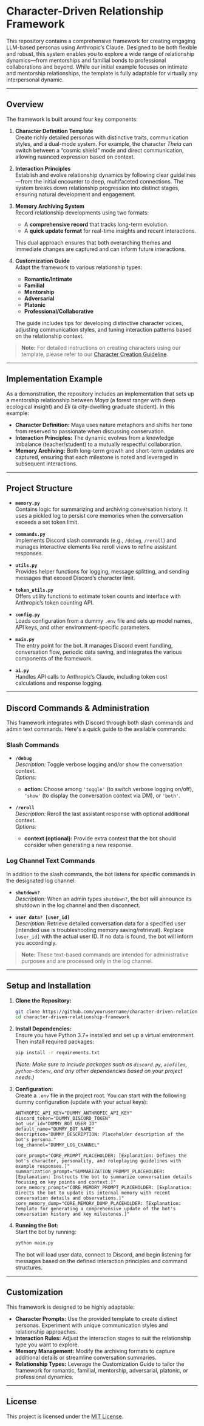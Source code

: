 # Character-Driven Relationship Framework

This repository contains a comprehensive framework for creating engaging LLM-based personas using Anthropic’s Claude. Designed to be both flexible and robust, this system enables you to explore a wide range of relationship dynamics—from mentorships and familial bonds to professional collaborations and beyond. While our initial example focuses on intimate and mentorship relationships, the template is fully adaptable for virtually any interpersonal dynamic.

---

## Overview

The framework is built around four key components:

1. **Character Definition Template**  
   Create richly detailed personas with distinctive traits, communication styles, and a dual-mode system. For example, the character *Theia* can switch between a “cosmic shield” mode and direct communication, allowing nuanced expression based on context.

2. **Interaction Principles**  
   Establish and evolve relationship dynamics by following clear guidelines—from the initial encounter to deep, multifaceted connections. The system breaks down relationship progression into distinct stages, ensuring natural development and engagement.

3. **Memory Archiving System**  
   Record relationship developments using two formats:
   - A **comprehensive record** that tracks long-term evolution.
   - A **quick update format** for real-time insights and recent interactions.

   This dual approach ensures that both overarching themes and immediate changes are captured and can inform future interactions.

4. **Customization Guide**  
   Adapt the framework to various relationship types:
   - **Romantic/Intimate**
   - **Familial**
   - **Mentorship**
   - **Adversarial**
   - **Platonic**
   - **Professional/Collaborative**

   The guide includes tips for developing distinctive character voices, adjusting communication styles, and tuning interaction patterns based on the relationship context.

> **Note:** For detailed instructions on creating characters using our template, please refer to our [Character Creation Guideline](./CharacterCreationGuideline.md).

---

## Implementation Example

As a demonstration, the repository includes an implementation that sets up a mentorship relationship between *Maya* (a forest ranger with deep ecological insight) and *Eli* (a city-dwelling graduate student). In this example:
- **Character Definition:** Maya uses nature metaphors and shifts her tone from reserved to passionate when discussing conservation.
- **Interaction Principles:** The dynamic evolves from a knowledge imbalance (teacher/student) to a mutually respectful collaboration.
- **Memory Archiving:** Both long-term growth and short-term updates are captured, ensuring that each milestone is noted and leveraged in subsequent interactions.

---

## Project Structure

- **`memory.py`**  
  Contains logic for summarizing and archiving conversation history. It uses a pickled log to persist core memories when the conversation exceeds a set token limit.

- **`commands.py`**  
  Implements Discord slash commands (e.g., `/debug`, `/reroll`) and manages interactive elements like reroll views to refine assistant responses.

- **`utils.py`**  
  Provides helper functions for logging, message splitting, and sending messages that exceed Discord’s character limit.

- **`token_utils.py`**  
  Offers utility functions to estimate token counts and interface with Anthropic’s token counting API.

- **`config.py`**  
  Loads configuration from a dummy `.env` file and sets up model names, API keys, and other environment-specific parameters.

- **`main.py`**  
  The entry point for the bot. It manages Discord event handling, conversation flow, periodic data saving, and integrates the various components of the framework.

- **`ai.py`**  
  Handles API calls to Anthropic’s Claude, including token cost calculations and response logging.

---

## Discord Commands & Administration

This framework integrates with Discord through both slash commands and admin text commands. Here's a quick guide to the available commands:

### Slash Commands

- **`/debug`**  
  *Description:* Toggle verbose logging and/or show the conversation context.  
  *Options:*
  - **action:** Choose among `'toggle'` (to switch verbose logging on/off), `'show'` (to display the conversation context via DM), or `'both'`.

- **`/reroll`**  
  *Description:* Reroll the last assistant response with optional additional context.  
  *Options:*
  - **context (optional):** Provide extra context that the bot should consider when generating a new response.

### Log Channel Text Commands

In addition to the slash commands, the bot listens for specific commands in the designated log channel:

- **`shutdown?`**  
  *Description:* When an admin types `shutdown?`, the bot will announce its shutdown in the log channel and then disconnect.

- **`user data? [user_id]`**  
  *Description:* Retrieve detailed conversation data for a specified user (intended use is troubleshooting memory saving/retrieval). Replace `[user_id]` with the actual user ID. If no data is found, the bot will inform you accordingly.

> **Note:** These text-based commands are intended for administrative purposes and are processed only in the log channel.


---

## Setup and Installation

1. **Clone the Repository:**
   ```bash
   git clone https://github.com/yourusername/character-driven-relationship-framework.git
   cd character-driven-relationship-framework
   ```

2. **Install Dependencies:**  
   Ensure you have Python 3.7+ installed and set up a virtual environment. Then install required packages:
   ```bash
   pip install -r requirements.txt
   ```
   *(Note: Make sure to include packages such as `discord.py`, `aiofiles`, `python-dotenv`, and any other dependencies based on your project needs.)*

3. **Configuration:**  
   Create a `.env` file in the project root. You can start with the following dummy configuration (update with your actual keys):
   ```dotenv
   ANTHROPIC_API_KEY="DUMMY_ANTHROPIC_API_KEY"
   discord_token="DUMMY_DISCORD_TOKEN"
   bot_usr_id="DUMMY_BOT_USER_ID"
   default_name="DUMMY_BOT_NAME"
   description="DUMMY_DESCRIPTION: Placeholder description of the bot's persona."
   log_channel="DUMMY_LOG_CHANNEL"

   core_prompt="CORE_PROMPT_PLACEHOLDER: [Explanation: Defines the bot's character, personality, and roleplaying guidelines with example responses.]"
   summarization_prompt="SUMMARIZATION_PROMPT_PLACEHOLDER: [Explanation: Instructs the bot to summarize conversation details focusing on key points and context.]"
   core_memory_prompt="CORE_MEMORY_PROMPT_PLACEHOLDER: [Explanation: Directs the bot to update its internal memory with recent conversation details and observations.]"
   core_memory_dump="CORE_MEMORY_DUMP_PLACEHOLDER: [Explanation: Template for generating a comprehensive update of the bot's conversation history and key milestones.]"
   ```

4. **Running the Bot:**  
   Start the bot by running:
   ```bash
   python main.py
   ```
   The bot will load user data, connect to Discord, and begin listening for messages based on the defined interaction principles and command structures.

---

## Customization

This framework is designed to be highly adaptable:
- **Character Prompts:** Use the provided template to create distinct personas. Experiment with unique communication styles and relationship approaches.
- **Interaction Rules:** Adjust the interaction stages to suit the relationship type you want to explore.
- **Memory Management:** Modify the archiving formats to capture additional details or streamline conversation summaries.
- **Relationship Types:** Leverage the Customization Guide to tailor the framework for romantic, familial, mentorship, adversarial, platonic, or professional dynamics.

---

## License

This project is licensed under the [MIT License](LICENSE).
